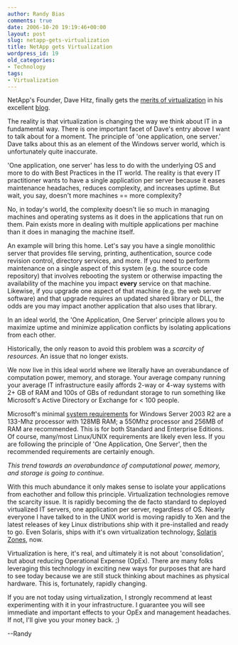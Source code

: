 ```yaml
---
author: Randy Bias
comments: true
date: 2006-10-20 19:19:46+00:00
layout: post
slug: netapp-gets-virtualization
title: NetApp gets Virtualization
wordpress_id: 19
old_categories:
- Technology
tags:
- Virtualization
---
```


NetApp's Founder, Dave Hitz, finally gets the [merits of virtualization](http://blogs.netapp.com/dave/TechTalk/?permalink=How-VMware-is-Revolutionizing-Data-Centers.html) in his excellent [blog](http://blogs.netapp.com/dave/).

The reality is that virtualization is changing the way we think about IT in a fundamental way.  There is one important facet of Dave's entry above I want to talk about for a moment.  The principle of 'one application, one server.'  Dave talks about this as an element of the Windows server world, which is unfortunately quite inaccurate.

'One application, one server' has less to do with the underlying OS and more to do with Best Practices in the IT world.  The reality is that every IT practitioner wants to have a single application per server because it eases maintenance headaches, reduces complexity, and increases uptime.  But wait, you say, doesn't more machines == more complexity?
<!-- more -->
No, in today's world, the complexity doesn't lie so much in managing machines and operating systems as it does in the applications that run on them.  Pain exists more in dealing with multiple applications per machine than it does in managing the machine itself.

An example will bring this home.  Let's say you have a single monolithic server that provides file serving, printing, authentication, source code revision control, directory services, and more.  If you need to perform maintenance on a single aspect of this system (e.g. the source code repository) that involves rebooting the system or otherwise impacting the availability of the machine you impact **every** service on that machine.  Likewise, if you upgrade one aspect of that machine (e.g. the web server software) and that upgrade requires an updated shared library or DLL, the odds are you may impact another application that also uses that library.

In an ideal world, the 'One Application, One Server' principle allows you to maximize uptime and minimize application conflicts by isolating applications from each other.

Historically, the only reason to avoid this problem was a _scarcity of resources._  An issue that no longer exists.

We now live in this ideal world where we literally have an overabundance of computation power, memory, and storage.  Your average company running your average IT infrastructure easily affords 2-way or 4-way systems with 2+ GB of RAM and 100s of GBs of redundant storage to run something like Microsoft's Active Directory or Exchange for < 100 people.

Microsoft's minimal [system requirements](http://www.microsoft.com/windowsserver2003/evaluation/sysreqs/default.mspx) for Windows Server 2003 R2 are a 133-Mhz processor with 128MB RAM; a 550Mhz processor and 256MB of RAM are recommended.  This is for both Standard and Enterprise Editions.  Of course, many/most Linux/UNIX requirements are likely even less.  If you are following the principle of 'One Application, One Server', then the recommended requirements are certainly enough.

_This trend towards an overabundance of computational power, memory, and storage is going to continue._

With this much abundance it only makes sense to isolate your applications from eachother and follow this principle.  Virtualization technologies remove the scarcity issue.  It is rapidly becoming the de facto standard to deployed virtualized IT servers, one application per server, regardless of OS.  Nearly everyone I have talked to in the UNIX world is moving rapidly to Xen and the latest releases of key Linux distributions ship with it pre-installed and ready to go.  Even Solaris, ships with it's own virtualization technology, [Solaris Zones](http://www.sun.com/bigadmin/content/zones/), now.

Virtualization is here, it's real, and ultimately it is not about 'consolidation', but about reducing Operational Expense (OpEx).  There are many folks leveraging this technology in exciting new ways for purposes that are hard to see today because we are still stuck thinking about machines as physical hardware.  This is, fortunately, rapidly changing.

If you are not today using virtualization, I strongly recommend at least experimenting with it in your infrastructure.  I guarantee you will see immediate and important effects to your OpEx and management headaches.  If not, I'll give you your money back.  ;)


--Randy
